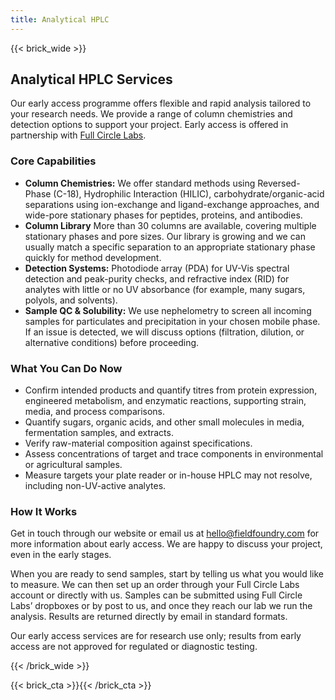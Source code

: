 ```yaml
---
title: Analytical HPLC
---
```


{{< brick_wide >}}

## Analytical HPLC Services

Our early access programme offers flexible and rapid analysis tailored to your research needs. We provide a range of column chemistries and detection options to support your project.  Early access is offered in partnership with [Full Circle Labs](https://www.fullcirclelabs.bio/).

### Core Capabilities

* **Column Chemistries:** We offer standard methods using Reversed-Phase (C-18), Hydrophilic Interaction (HILIC), carbohydrate/organic-acid separations using ion-exchange and ligand-exchange approaches, and wide-pore stationary phases for peptides, proteins, and antibodies.
* **Column Library** More than 30 columns are available, covering multiple stationary phases and pore sizes. Our library is growing and we can usually match a specific separation to an appropriate stationary phase quickly for method development.
* **Detection Systems:** Photodiode array (PDA) for UV-Vis spectral detection and peak-purity checks, and refractive index (RID) for analytes with little or no UV absorbance (for example, many sugars, polyols, and solvents).
* **Sample QC & Solubility:** We use nephelometry to screen all incoming samples for particulates and precipitation in your chosen mobile phase. If an issue is detected, we will discuss options (filtration, dilution, or alternative conditions) before proceeding.

### What You Can Do Now

* Confirm intended products and quantify titres from protein expression, engineered metabolism, and enzymatic reactions, supporting strain, media, and process comparisons.
* Quantify sugars, organic acids, and other small molecules in media, fermentation samples, and extracts.
* Verify raw-material composition against specifications.
* Assess concentrations of target and trace components in environmental or agricultural samples.
* Measure targets your plate reader or in-house HPLC may not resolve, including non-UV-active analytes.

### How It Works

Get in touch through our website or email us at [hello@fieldfoundry.com](mailto:hello@fieldfoundry.com) for more information about early access.  We are happy to discuss your project, even in the early stages.

When you are ready to send samples, start by telling us what you would like to measure. We can then set up an order through your Full Circle Labs account or directly with us. Samples can be submitted using Full Circle Labs’ dropboxes or by post to us, and once they reach our lab we run the analysis. Results are returned directly by email in standard formats.

Our early access services are for research use only; results from early access are not approved for regulated or diagnostic testing.

{{< /brick_wide >}}

{{< brick_cta >}}{{< /brick_cta >}}